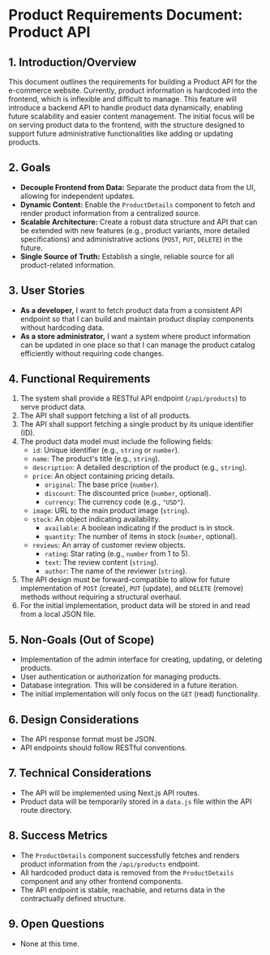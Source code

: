 # Product Requirements Document: Product API

## 1. Introduction/Overview

This document outlines the requirements for building a Product API for the e-commerce website. Currently, product information is hardcoded into the frontend, which is inflexible and difficult to manage. This feature will introduce a backend API to handle product data dynamically, enabling future scalability and easier content management. The initial focus will be on serving product data to the frontend, with the structure designed to support future administrative functionalities like adding or updating products.

## 2. Goals

- **Decouple Frontend from Data:** Separate the product data from the UI, allowing for independent updates.
- **Dynamic Content:** Enable the `ProductDetails` component to fetch and render product information from a centralized source.
- **Scalable Architecture:** Create a robust data structure and API that can be extended with new features (e.g., product variants, more detailed specifications) and administrative actions (`POST`, `PUT`, `DELETE`) in the future.
- **Single Source of Truth:** Establish a single, reliable source for all product-related information.

## 3. User Stories

- **As a developer,** I want to fetch product data from a consistent API endpoint so that I can build and maintain product display components without hardcoding data.
- **As a store administrator,** I want a system where product information can be updated in one place so that I can manage the product catalog efficiently without requiring code changes.

## 4. Functional Requirements

1.  The system shall provide a RESTful API endpoint (`/api/products`) to serve product data.
2.  The API shall support fetching a list of all products.
3.  The API shall support fetching a single product by its unique identifier (ID).
4.  The product data model must include the following fields:
    - `id`: Unique identifier (e.g., `string` or `number`).
    - `name`: The product's title (e.g., `string`).
    - `description`: A detailed description of the product (e.g., `string`).
    - `price`: An object containing pricing details.
      - `original`: The base price (`number`).
      - `discount`: The discounted price (`number`, optional).
      - `currency`: The currency code (e.g., `"USD"`).
    - `image`: URL to the main product image (`string`).
    - `stock`: An object indicating availability.
      - `available`: A boolean indicating if the product is in stock.
      - `quantity`: The number of items in stock (`number`, optional).
    - `reviews`: An array of customer review objects.
      - `rating`: Star rating (e.g., `number` from 1 to 5).
      - `text`: The review content (`string`).
      - `author`: The name of the reviewer (`string`).
5.  The API design must be forward-compatible to allow for future implementation of `POST` (create), `PUT` (update), and `DELETE` (remove) methods without requiring a structural overhaul.
6.  For the initial implementation, product data will be stored in and read from a local JSON file.

## 5. Non-Goals (Out of Scope)

- Implementation of the admin interface for creating, updating, or deleting products.
- User authentication or authorization for managing products.
- Database integration. This will be considered in a future iteration.
- The initial implementation will only focus on the `GET` (read) functionality.

## 6. Design Considerations

- The API response format must be JSON.
- API endpoints should follow RESTful conventions.

## 7. Technical Considerations

- The API will be implemented using Next.js API routes.
- Product data will be temporarily stored in a `data.js` file within the API route directory.

## 8. Success Metrics

- The `ProductDetails` component successfully fetches and renders product information from the `/api/products` endpoint.
- All hardcoded product data is removed from the `ProductDetails` component and any other frontend components.
- The API endpoint is stable, reachable, and returns data in the contractually defined structure.

## 9. Open Questions

- None at this time.
